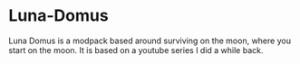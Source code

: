 # Luna-Domus
Luna Domus is a modpack based around surviving on the moon, where you start on the moon. It is based on a youtube series I did a while back.

